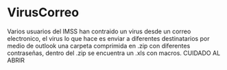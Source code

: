 # VirusCorreo
Varios usuarios del IMSS han contraido un virus  desde un correo electronico, el virus lo que hace es enviar a diferentes destinatarios  por medio de outlook una carpeta comprimida en .zip con diferentes contraseñas, dentro del .zip se encuentra un .xls con macros. 
 CUIDADO AL ABRIR
